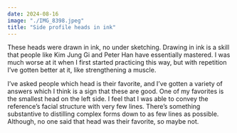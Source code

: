 ```yaml
---
date: 2024-08-16
image: "./IMG_8398.jpeg"
title: "Side profile heads in ink"
---
```

These heads were drawn in ink, no under sketching. Drawing in ink is a skill that people like Kim Jung Gi and Peter Han have essentially mastered. I was much worse at it when I first started practicing this way, but with repetition I’ve gotten better at it, like strengthening a muscle.

I’ve asked people which head is their favorite, and I’ve gotten a variety of answers which I think is a sign that these are good. One of my favorites is the smallest head on the left side. I feel that I was able to convey the reference’s facial structure with very few lines. There’s something substantive to distilling complex forms down to as few lines as possible. Although, no one said that head was their favorite, so maybe not.
